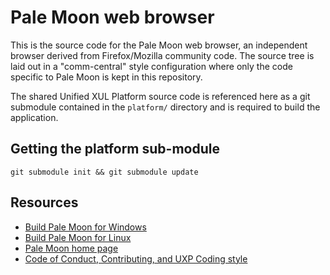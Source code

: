 # Pale Moon web browser

This is the source code for the Pale Moon web browser, an independent browser derived from Firefox/Mozilla community code. The source tree is
laid out in a "comm-central" style configuration where only the code specific to Pale Moon is kept in this repository.

The shared Unified XUL Platform source code is referenced here as a git submodule contained in the `platform/` directory and is required to build the application.

## Getting the platform sub-module
`git submodule init && git submodule update`

## Resources

 * [Build Pale Moon for Windows](https://forum.palemoon.org/viewtopic.php?f=19&t=13556)
 * [Build Pale Moon for Linux](https://developer.palemoon.org/Developer_Guide:Build_Instructions/Pale_Moon/Linux)
 * [Pale Moon home page](http://www.palemoon.org/)
 * [Code of Conduct, Contributing, and UXP Coding style](https://github.com/MoonchildProductions/UXP/tree/master/docs)

